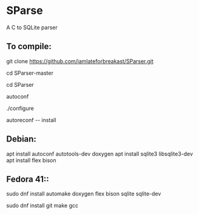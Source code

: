 # SParse
A C to SQLite parser

To compile:
-----------

git clone https://github.com/iamlateforbreakast/SParser.git

cd SParser-master

cd SParser

autoconf

./configure

autoreconf -- install

Debian:
-------
apt install autoconf autotools-dev doxygen
apt install sqlite3 libsqlite3-dev
apt install flex bison

Fedora 41::
----------
sudo dnf install automake doxygen flex bison sqlite sqlite-dev

sudo dnf install git make gcc
